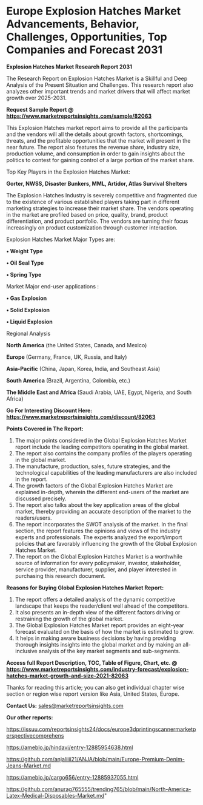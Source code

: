  # Europe Explosion Hatches Market Advancements, Behavior, Challenges, Opportunities, Top Companies and Forecast 2031

<strong>Explosion Hatches Market Research Report 2031</strong>

The Research Report on Explosion Hatches Market is a Skillful and Deep Analysis of the Present Situation and Challenges. This research report also analyzes other important trends and market drivers that will affect market growth over 2025-2031.

<strong>Request Sample Report @ <a href=https://www.marketreportsinsights.com/sample/82063>https://www.marketreportsinsights.com/sample/82063</a></strong>

This Explosion Hatches market report aims to provide all the participants and the vendors will all the details about growth factors, shortcomings, threats, and the profitable opportunities that the market will present in the near future. The report also features the revenue share, industry size, production volume, and consumption in order to gain insights about the politics to contest for gaining control of a large portion of the market share.

Top Key Players in the Explosion Hatches Market:

<strong>Gorter, NWSS, Disaster Bunkers, MML, Artidor, Atlas Survival Shelters</strong>

The Explosion Hatches Industry is severely competitive and fragmented due to the existence of various established players taking part in different marketing strategies to increase their market share. The vendors operating in the market are profiled based on price, quality, brand, product differentiation, and product portfolio. The vendors are turning their focus increasingly on product customization through customer interaction.

Explosion Hatches Market Major Types are:

<strong>• Weight Type

• Oil Seal Type

• Spring Type</strong>

Market Major end-user applications :

<strong>• Gas Explosion

• Solid Explosion

• Liquid Explosion</strong>

Regional Analysis

</u><strong><b>North America</b></strong> (the United States, Canada, and Mexico)

<strong><b>Europe </b></strong>(Germany, France, UK, Russia, and Italy)

<strong><b>Asia-Pacific</b></strong> (China, Japan, Korea, India, and Southeast Asia)

<strong><b>South America</b></strong> (Brazil, Argentina, Colombia, etc.)

<strong><b>The Middle East and Africa</b></strong> (Saudi Arabia, UAE, Egypt, Nigeria, and South Africa)

<strong>Go For Interesting Discount Here: <a href=https://www.marketreportsinsights.com/discount/82063>https://www.marketreportsinsights.com/discount/82063</a></strong>

<strong>Points Covered in The Report:</strong>
<ol>
  <li>The major points considered in the Global Explosion Hatches Market report include the leading competitors operating in the global market.</li>
  <li>The report also contains the company profiles of the players operating in the global market.</li>
  <li>The manufacture, production, sales, future strategies, and the technological capabilities of the leading manufacturers are also included in the report.</li>
  <li>The growth factors of the Global Explosion Hatches Market are explained in-depth, wherein the different end-users of the market are discussed precisely.</li>
  <li>The report also talks about the key application areas of the global market, thereby providing an accurate description of the market to the readers/users.</li>
  <li>The report incorporates the SWOT analysis of the market. In the final section, the report features the opinions and views of the industry experts and professionals. The experts analyzed the export/import policies that are favorably influencing the growth of the Global Explosion Hatches Market.</li>
  <li>The report on the Global Explosion Hatches Market is a worthwhile source of information for every policymaker, investor, stakeholder, service provider, manufacturer, supplier, and player interested in purchasing this research document.</li>
</ol>
<strong>Reasons for Buying Global Explosion Hatches Market Report:</strong>

<ol>
  <li>The report offers a detailed analysis of the dynamic competitive landscape that keeps the reader/client well ahead of the competitors.</li>
  <li>It also presents an in-depth view of the different factors driving or restraining the growth of the global market.</li>
  <li>The Global Explosion Hatches Market report provides an eight-year forecast evaluated on the basis of how the market is estimated to grow.</li>
  <li>It helps in making aware business decisions by having providing thorough insights insights into the global market and by making an all-inclusive analysis of the key market segments and sub-segments.</li>
</ol>
<strong>Access full Report Description, TOC, Table of Figure, Chart, etc. @ <a href=https://www.marketreportsinsights.com/industry-forecast/explosion-hatches-market-growth-and-size-2021-82063>https://www.marketreportsinsights.com/industry-forecast/explosion-hatches-market-growth-and-size-2021-82063</a></strong>


Thanks for reading this article; you can also get individual chapter wise section or region wise report version like Asia, United States, Europe.

<strong>Contact Us:</strong>
sales@marketreportsinsights.com

<strong>Our other reports:</strong>

<a href=https://issuu.com/reportsinsights24/docs/europe3dprintingscannermarketperspectivecomprehens>https://issuu.com/reportsinsights24/docs/europe3dprintingscannermarketperspectivecomprehens</a>

<a href=https://ameblo.jp/hindavi/entry-12885954638.html>https://ameblo.jp/hindavi/entry-12885954638.html</a>

<a href=https://github.com/anjaliiii21/ANJA/blob/main/Europe-Premium-Denim-Jeans-Market.md>https://github.com/anjaliiii21/ANJA/blob/main/Europe-Premium-Denim-Jeans-Market.md</a>

<a href=https://ameblo.jp/cargo656/entry-12885937055.html>https://ameblo.jp/cargo656/entry-12885937055.html</a>

<a href=https://github.com/anurag765555/trending765/blob/main/North-America-Latex-Medical-Disposables-Market.md>https://github.com/anurag765555/trending765/blob/main/North-America-Latex-Medical-Disposables-Market.md</a>"
